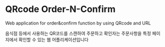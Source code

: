 # QRcode Order-N-Confirm


Web application for order&amp;confirm function by using QRcode and URL

음식점 등에서 사용하는 QR코드를 스캔하여 주문하고 확인자는 주문사항을 특정 페이지에서 확인할 수 있는 웹 어플리케이션입니다
